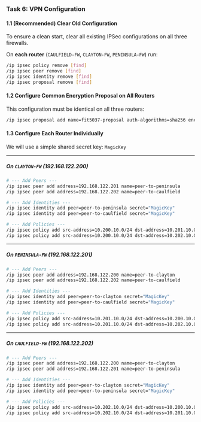 ### Task 6: VPN Configuration

#### **1.1 (Recommended) Clear Old Configuration**

To ensure a clean start, clear all existing IPSec configurations on all three firewalls.

On **each router** (`CAULFIELD-FW`, `CLAYTON-FW`, `PENINSULA-FW`) run:

```bash
/ip ipsec policy remove [find]
/ip ipsec peer remove [find]
/ip ipsec identity remove [find]
/ip ipsec proposal remove [find]
```

#### **1.2 Configure Common Encryption Proposal on All Routers**

This configuration must be identical on all three routers:

```bash
/ip ipsec proposal add name=fit5037-proposal auth-algorithms=sha256 enc-algorithms=aes-256-cbc
```

#### **1.3 Configure Each Router Individually**

We will use a simple shared secret key: `MagicKey`

---

##### **On `CLAYTON-FW` (192.168.122.200)**

```bash
# --- Add Peers ---
/ip ipsec peer add address=192.168.122.201 name=peer-to-peninsula
/ip ipsec peer add address=192.168.122.202 name=peer-to-caulfield

# --- Add Identities ---
/ip ipsec identity add peer=peer-to-peninsula secret="MagicKey"
/ip ipsec identity add peer=peer-to-caulfield secret="MagicKey"

# --- Add Policies ---
/ip ipsec policy add src-address=10.200.10.0/24 dst-address=10.201.10.0/24 proposal=fit5037-proposal peer=peer-to-peninsula tunnel=yes
/ip ipsec policy add src-address=10.200.10.0/24 dst-address=10.202.10.0/24 proposal=fit5037-proposal peer=peer-to-caulfield tunnel=yes
```

---

##### **On `PENINSULA-FW` (192.168.122.201)**

```bash
# --- Add Peers ---
/ip ipsec peer add address=192.168.122.200 name=peer-to-clayton
/ip ipsec peer add address=192.168.122.202 name=peer-to-caulfield

# --- Add Identities ---
/ip ipsec identity add peer=peer-to-clayton secret="MagicKey"
/ip ipsec identity add peer=peer-to-caulfield secret="MagicKey"

# --- Add Policies ---
/ip ipsec policy add src-address=10.201.10.0/24 dst-address=10.200.10.0/24 proposal=fit5037-proposal peer=peer-to-clayton tunnel=yes
/ip ipsec policy add src-address=10.201.10.0/24 dst-address=10.202.10.0/24 proposal=fit5037-proposal peer=peer-to-caulfield tunnel=yes
```

---

##### **On `CAULFIELD-FW` (192.168.122.202)**

```bash
# --- Add Peers ---
/ip ipsec peer add address=192.168.122.200 name=peer-to-clayton
/ip ipsec peer add address=192.168.122.201 name=peer-to-peninsula

# --- Add Identities ---
/ip ipsec identity add peer=peer-to-clayton secret="MagicKey"
/ip ipsec identity add peer=peer-to-peninsula secret="MagicKey"

# --- Add Policies ---
/ip ipsec policy add src-address=10.202.10.0/24 dst-address=10.200.10.0/24 proposal=fit5037-proposal peer=peer-to-clayton tunnel=yes
/ip ipsec policy add src-address=10.202.10.0/24 dst-address=10.201.10.0/24 proposal=fit5037-proposal peer=peer-to-peninsula tunnel=yes
```

